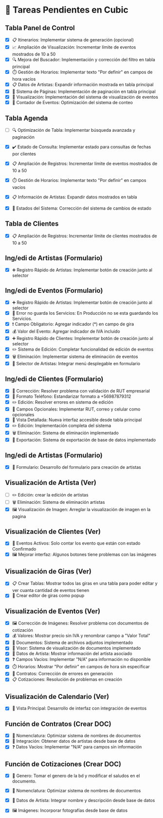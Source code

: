 
# 🎯 Tareas Pendientes en Cubic

##  Tabla Panel de Control
- [x] 📋 Itinerarios: Implementar sistema de generación (opcional)
- [x] 📈 Ampliación de Visualización: Incrementar límite de eventos mostrados de 10 a 50
- [x] 🔍 Mejora del Buscador: Implementación y corrección del filtro en tabla principal
- [x] ⏱️ Gestión de Horarios: Implementar texto "Por definir" en campos de hora vacíos
- [x] 📋 Datos de Artistas: Expandir información mostrada en tabla principal
- [x] 📄 Sistema de Páginas: Implementación de paginación en tabla principal
- [x] 👀 Visualización: Implementación del sistema de visualización de eventos
- [x] 🔢 Contador de Eventos: Optimización del sistema de conteo

## Tabla Agenda
- [ ] 🔍 Optimización de Tabla: Implementar búsqueda avanzada y paginación
- [x] ✔️ Estado de Consulta: Implementar estado para consultas de fechas por clientes
- [x] 📋 Ampliación de Registros: Incrementar límite de eventos mostrados de 10 a 50
- [x] ⏱️ Gestión de Horarios: Implementar texto "Por definir" en campos vacíos
- [x] 📋 Información de Artistas: Expandir datos mostrados en tabla
- [x] 🔄 Estados del Sistema: Corrección del sistema de cambios de estado


## Tabla de Clientes
- [x] 📋 Ampliación de Registros: Incrementar límite de clientes mostrados de 10 a 50

## Ing/edi de Artistas (Formulario)
- [x] ➕ Registro Rápido de Artistas: Implementar botón de creación junto al selector


## Ing/edi de Eventos (Formulario)
- [x] ➕ Registro Rápido de Artistas: Implementar botón de creación junto al selector
- [x] 🐛 Error no guarda los Servicios: En Producción no se esta guardando los Servicios.
- [x] ❗ Campo Obligatorio: Agregar indicador (*) en campo de gira
- [x] 💰 Valor del Evento: Agregar indicador de IVA incluido
- [x] ➕ Registro Rápido de Clientes: Implementar botón de creación junto al selector
- [x] ✏️ Sistema de Edición: Completar funcionalidad de edición de eventos
- [x] 🗑️ Eliminación: Implementar sistema de eliminación de eventos
- [x] 👥 Selector de Artistas: Integrar menú desplegable en formulario

## Ing/edi de Clientes (Formulario)
- [x] 🐛 Corrección: Resolver problema con validación de RUT empresarial
- [x] 📱 Formato Teléfono: Estandarizar formato a +56987879312
- [x] ✏️ Edición: Resolver errores en sistema de edición
- [x] 📝 Campos Opcionales: Implementar RUT, correo y celular como opcionales
- [x] 👀 Vista Detallada: Nueva interfaz accesible desde tabla principal
- [x] ✏️ Edición: Implementación completa del sistema
- [x] 🗑️ Eliminación: Sistema de eliminación implementado
- [x] 💾 Exportación: Sistema de exportación de base de datos implementado

## Ing/edi de Artistas (Formulario)
- [x] 📝 Formulario: Desarrollo del formulario para creación de artistas

## Visualización de Artista (Ver)
- [ ] ✏️ Edición: crear la edición  de artistas
- [ ] 🗑️ Eliminación: Sistema de eliminación artistas
- [x] 🖼️ Visualización de Imagen: Arreglar la visualización de imagen en la pagina

## Visualización de Clientes (Ver)
- [x] 🐛 Eventos Activos: Solo contar los evento que están con estado Confirmado
- [x] 🖼️ Mejorar interfaz: Algunos botones tiene problemas con las imágenes

## Visualización de Giras (Ver)
- [x] 📋 Crear Tablas: Mostrar todos las giras en una tabla para poder editar y ver cuanta cantidad de eventos tienen
- [x] 📝 Crear editor de giras como popup

## Visualización de Eventos (Ver)
- [x] 🖼️ Corrección de Imágenes: Resolver problema con documentos de cotización
- [x] 💰 Valores: Mostrar precio sin IVA y renombrar campo a "Valor Total"
- [x] 📎 Documentos: Sistema de archivos adjuntos implementado
- [x] 👀 Visor: Sistema de visualización de documentos implementado
- [x] 👥 Datos de Artista: Mostrar información del artista asociado
- [x] ❓ Campos Vacíos: Implementar "N/A" para información no disponible
- [x] ⏱️ Horarios: Mostrar "Por definir" en campos de hora sin especificar
- [x] 📄 Contratos: Corrección de errores en generación
- [x] 📋 Cotizaciones: Resolución de problemas en creación

## Visualización de Calendario (Ver)
- [x] 📅 Vista Principal: Desarrollo de interfaz con integración de eventos

## Función de Contratos (Crear DOC)
- [x] 📄 Nomenclatura: Optimizar sistema de nombres de documentos
- [x] 👥 Integración: Obtener datos de artistas desde base de datos
- [x] ❓ Datos Vacíos: Implementar "N/A" para campos sin información

## Función de Cotizaciones (Crear DOC)
- [x] 👀 Genero: Tomar el genero de la bd y modificar el saludos en el documento.
- [x] 📄 Nomenclatura: Optimizar sistema de nombres de documentos
- [x] 👥 Datos de Artista: Integrar nombre y descripción desde base de datos
- [x] 🖼️ Imágenes: Incorporar fotografías desde base de datos




